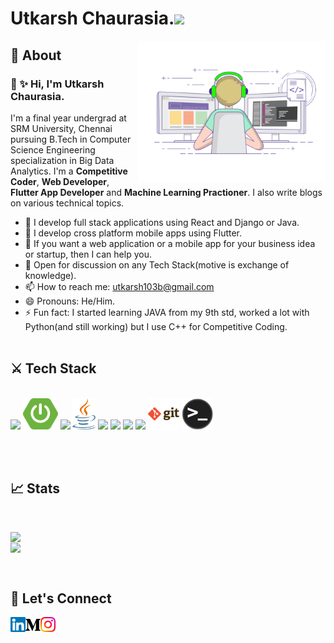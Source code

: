 # Utkarsh Chaurasia.<img src="https://github.com/TheDudeThatCode/TheDudeThatCode/blob/master/Assets/Mario_Hello_Big.gif" width="30px">
<img align="right" alt="GIF" src="https://raw.githubusercontent.com/devSouvik/devSouvik/master/gif3.gif" width="300"/>

## 🧐 About


### 👋 ✨ Hi, I'm Utkarsh Chaurasia.


I'm a final year undergrad at SRM University, Chennai pursuing B.Tech in Computer Science Engineering specialization in Big Data Analytics. I'm a **Competitive Coder**, **Web Developer**, **Flutter App Developer** and **Machine Learning Practioner**. I also write blogs on various technical topics.

- 🔭 I develop full stack applications using React and Django or Java.
- 🌱 I develop cross platform mobile apps using Flutter.
- 👯 If you want a web application or a mobile app for your business idea or startup, then I can help you.
- 💬 Open for discussion on any Tech Stack(motive is exchange of knowledge). 
- 📫 How to reach me: utkarsh103b@gmail.com
- 😄 Pronouns: He/Him.
- ⚡ Fun fact: I started learning JAVA from my 9th std, worked a lot with Python(and still working) but I use C++ for Competitive Coding.
<br><br>

## ⚔️ Tech Stack

<br>
   <code><img height="50" src="https://github.com/gilbarbara/logos/blob/master/logos/react.svg"></code>
    <code><img height="50" src="https://github.com/jhipster/jhipster.github.io/blob/master/images/logo/svg/spring-boot.svg"></code>
    <code><img height="50" src="https://github.com/gilbarbara/logos/blob/master/logos/django-icon.svg"></code>
     <code><img height="50" src="https://github.com/gilbarbara/logos/blob/master/logos/java.svg"></code>
   <code><img height="50" src="https://github.com/gilbarbara/logos/blob/master/logos/python.svg"></code>
    <code><img height="50" src="https://github.com/gilbarbara/logos/blob/master/logos/javascript.svg"></code>
   <code><img height="50" src="https://github.com/gilbarbara/logos/blob/master/logos/flutter.svg"></code>
   <code><img height="50" src="https://github.com/gilbarbara/logos/blob/master/logos/c-plusplus.svg"></code>
   <code><img height="50" src="https://raw.githubusercontent.com/github/explore/80688e429a7d4ef2fca1e82350fe8e3517d3494d/topics/git/git.png"></code>
   <code><img height="50" src="https://raw.githubusercontent.com/github/explore/80688e429a7d4ef2fca1e82350fe8e3517d3494d/topics/terminal/terminal.png"></code>

<br><br>

## 📈 Stats



<br>


  <a> <img align="left" src="https://github-readme-stats.vercel.app/api?username=UtkarshChaurasia&show_icons=true&line_height=24&theme=dark&count_private=true&include_all_commits=true&custom_title=%23%20GitHub%20Stats%20%E2%9C%85" /> </a>

<br>
<a> <img align="left" src="https://github-readme-stats.vercel.app/api/top-langs/?username=UtkarshChaurasia&theme=dark&layout=compact&langs_count=10&custom_title=%23%20Most%20Used%20Languages%20%F0%9F%91%A8%F0%9F%8F%BD%E2%80%8D%F0%9F%92%BB&card_width=445" /></a>

<br><br>

## 💬 Let's Connect
    
<a href="https://www.linkedin.com/in/utkarsh-chaurasia-a4b76a17b/">
    <img align="left" alt="Utkarsh Chaurasia | Linkedin" width="24px" src="https://github.com/UtkarshChaurasia/UtkarshChaurasia/blob/master/Assets/Icons/Linkedin.svg" />
  </a>
  
  
  <a href="https://medium.com/@utkarsh103b">
    <img align="left" alt="Utkarsh Chaurasia | Medium" width="24px" src="https://github.com/UtkarshChaurasia/UtkarshChaurasia/blob/master/Assets/Icons/medium.svg" />
  </a>
  
  <a href="https://www.instagram.com/utkarsh_chaurasia.12/?hl=en">
    <img align="left" alt="Utkarsh Chaurasia | Instagram" width="24px" src="https://github.com/UtkarshChaurasia/UtkarshChaurasia/blob/master/Assets/Icons/Instagram.svg" />
  </a>
